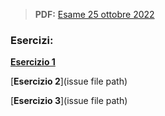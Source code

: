 > **PDF:** [Esame 25 ottobre 2022](/Esami/2022/esameOttobre2022_conSol.pdf)

### Esercizi:

[**Esercizio 1**](/../../issues/20)

[**Esercizio 2**](issue file path)

[**Esercizio 3**](issue file path)
